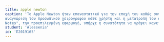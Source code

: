 ```yaml
---
title: apple newton
caption: 'To Apple Newton ήταν επαναστατικό για την εποχή του καθώς συνδύαζε ένα σύνολο από πρωτοπόρα χαρακτηριστικά,όπως η οθόνη αφής(που ήταν προσβάσιμη με την χρήση ειδικής γραφίδας) , η μπαταρία του που διαρκούσε για 24 ώρες καθώς και η
αναγνώριση του προσωπικού χειρόγραφου κάθε χρήστη και η μετατροπή του σε κείμενο υπολογιστή.Με το "
Notes", την προεπιλεγμένη εφαρμογή, υπήρχε η συνατότητα να γράψει κανείς μικρά έγγραφα καθώς και να σχεδιάσει ελεύθερα σκίτσα με το χέρι.Σε συνδιασμό με το Newton Connection Kit ήταν δυνατή η σύνδεση σε άλλα συστήματα υπολογιστών, είτε Mac είτε Windows, για συγχρονισμό, μεταφορά αρχείων,επαναφορά του Newton και εγκατάσταση λογισμικού σε αυτόν.Οι επόμενες εκδόσεις του Newton βελτίωσαν τελικά την ακρίβεια της αναγνώρισης γραφής σε σημείο που ήταν πραγματικά πολύ ακριβές όμως, το Newton δεν ήταν ποτέ μεγάλη επιτυχία για την Apple, η οποία τερμάτισε ολόκληρη τη σειρά Newton πέντε χρόνια αργότερα το 1998. Αξιοσημείωτο είναι ότι ένα χρόνο αργότερα κυκλοφόρησε μία παρόμοια συσκευή της IBM ο Simon , o οποίoς θεωρήθηκε αναδρομικά ως το πρώτο smartphone λόγω των τηλεφωνικών παρoχών. '
student: 'Alessenia'
id: 'Π2019165'
---
```

